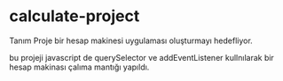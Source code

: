 # calculate-project
Tanım
Proje bir hesap makinesi uygulaması oluşturmayı hedefliyor.

bu projeji javascript de querySelector ve addEventListener kullnılarak bir hesap makinası çalıma mantığı yapıldı.

